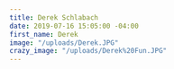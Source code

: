 ```yaml
---
title: Derek Schlabach
date: 2019-07-16 15:05:00 -04:00
first_name: Derek
image: "/uploads/Derek.JPG"
crazy_image: "/uploads/Derek%20Fun.JPG"
---
```


